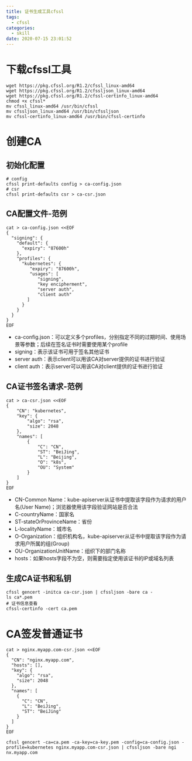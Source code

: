 ```yaml
---
title: 证书生成工具cfssl
tags:
  - cfssl
categories:
  - skill
date: 2020-07-15 23:01:52
---
```



# 下载cfssl工具

```
wget https://pkg.cfssl.org/R1.2/cfssl_linux-amd64
wget https://pkg.cfssl.org/R1.2/cfssljson_linux-amd64
wget https://pkg.cfssl.org/R1.2/cfssl-certinfo_linux-amd64
chmod +x cfssl*
mv cfssl_linux-amd64 /usr/bin/cfssl
mv cfssljson_linux-amd64 /usr/bin/cfssljson
mv cfssl-certinfo_linux-amd64 /usr/bin/cfssl-certinfo
```

# 创建CA

## 初始化配置

```
# config
cfssl print-defaults config > ca-config.json
# csr
cfssl print-defaults csr > ca-csr.json
```

## CA配置文件-范例

```
cat > ca-config.json <<EOF
{
  "signing": {
    "default": {
      "expiry": "87600h"
    },
    "profiles": {
      "kubernetes": {
         "expiry": "87600h",
         "usages": [
            "signing",
            "key encipherment",
            "server auth",
            "client auth"
        ]
      }
    }
  }
}
EOF
```

* ca-config.json：可以定义多个profiles，分别指定不同的过期时间、使用场景等参数；后续在签名证书时需要使用某个profile
* signing：表示该证书可用于签名其他证书
* server auth：表示client可以用该CA对server提供的证书进行验证
* client auth：表示server可以用该CA对client提供的证书进行验证

## CA证书签名请求-范例


```
cat > ca-csr.json <<EOF
{
    "CN": "kubernetes",
    "key": {
        "algo": "rsa",
        "size": 2048
    },
    "names": [
        {
            "C": "CN",
            "ST": "BeiJing",
            "L": "Beijing",
            "O": "k8s",
            "OU": "System"
        }
    ]
}
EOF
```

* CN-Common Name：kube-apiserver从证书中提取该字段作为请求的用户名(User Name)；浏览器使用该字段验证网站是否合法
* C-countryName：国家名
* ST-stateOrProvinceName：省份
* L-localityName：城市名
* O-Organization：组织机构名，kube-apiserver从证书中提取该字段作为请求用户所属的组(Group)
* OU-OrganizationUnitName：组织下的部门名称
* hosts：如果hosts字段不为空，则需要指定使用该证书的IP或域名列表

## 生成CA证书和私钥

```
cfssl gencert -initca ca-csr.json | cfssljson -bare ca -
ls ca*.pem
# 证书信息查看
cfssl-certinfo -cert ca.pem
```

# CA签发普通证书

```
cat > nginx.myapp.com-csr.json <<EOF
{
  "CN": "nginx.myapp.com",
  "hosts": [],
  "key": {
    "algo": "rsa",
    "size": 2048
  },
  "names": [
    {
      "C": "CN",
      "L": "BeiJing",
      "ST": "BeiJing"
    }
  ]
}
EOF

cfssl gencert -ca=ca.pem -ca-key=ca-key.pem -config=ca-config.json -profile=kubernetes nginx.myapp.com-csr.json | cfssljson -bare ngi
nx.myapp.com
```

